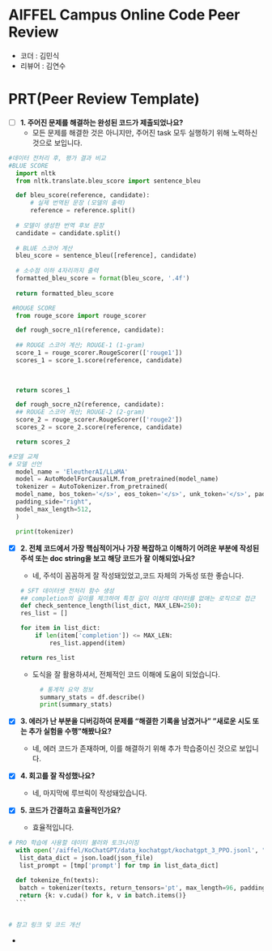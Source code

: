 # AIFFEL Campus Online Code Peer Review 
- 코더 : 김민식
- 리뷰어 : 김연수


# PRT(Peer Review Template)
- [ ]  **1. 주어진 문제를 해결하는 완성된 코드가 제출되었나요?**
    -  모든 문제를 해결한 것은 아니지만, 주어진 task 모두 실행하기 위해 노력하신 것으로 보입니다.
  ```python
  #데이터 전처리 후, 평가 결과 비교
  #BLUE SCORE
    import nltk
    from nltk.translate.bleu_score import sentence_bleu

    def bleu_score(reference, candidate):
        # 실제 번역된 문장 (모델의 출력)
        reference = reference.split()
    
    # 모델이 생성한 번역 후보 문장
    candidate = candidate.split()
    
    # BLUE 스코어 계산
    bleu_score = sentence_bleu([reference], candidate)
    
    # 소수점 이하 4자리까지 출력
    formatted_bleu_score = format(bleu_score, '.4f')
    
    return formatted_bleu_score

   #ROUGE SCORE
    from rouge_score import rouge_scorer

    def rough_socre_n1(reference, candidate):
    
    ## ROUGE 스코어 계산; ROUGE-1 (1-gram)
    score_1 = rouge_scorer.RougeScorer(['rouge1'])
    scores_1 = score_1.score(reference, candidate)
    
    

    return scores_1

    def rough_socre_n2(reference, candidate):
    ## ROUGE 스코어 계산; ROUGE-2 (2-gram)
    score_2 = rouge_scorer.RougeScorer(['rouge2'])
    scores_2 = score_2.score(reference, candidate)

    return scores_2
  ```
  ```python
  #모델 교체
  # 모델 선언
    model_name = 'EleutherAI/LLaMA'
    model = AutoModelForCausalLM.from_pretrained(model_name)
    tokenizer = AutoTokenizer.from_pretrained(
    model_name, bos_token='</s>', eos_token='</s>', unk_token='</s>', pad_token='</s>',
    padding_side="right",
    model_max_length=512,
    )

    print(tokenizer)
  ```
    
- [X]  **2. 전체 코드에서 가장 핵심적이거나 가장 복잡하고 이해하기 어려운 부분에 작성된 
  주석 또는 doc string을 보고 해당 코드가 잘 이해되었나요?**
    - 네, 주석이 꼼꼼하게 잘 작성돼있었고,코드 자체의 가독성 또한 좋습니다.
    ```python
    # SFT 데이터셋 전처리 함수 생성
    ## completion의 길이를 체크하여 특정 길이 이상의 데이터를 없애는 로직으로 접근
    def check_sentence_length(list_dict, MAX_LEN=250):
    res_list = []
    
    for item in list_dict:
        if len(item['completion']) <= MAX_LEN:
            res_list.append(item)
    
    return res_list
    ```
    - 도식을 잘 활용하셔서, 전체적인 코드 이해에 도움이 되었습니다.
      ```python
        # 통계적 요약 정보
        summary_stats = df.describe()
        print(summary_stats)
        ```
- [X]  **3. 에러가 난 부분을 디버깅하여 문제를 “해결한 기록을 남겼거나” 
  ”새로운 시도 또는 추가 실험을 수행”해봤나요?**
    - 네, 에러 코드가 존재하며, 이를 해결하기 위해 추가 학습중이신 것으로 보입니다.
     
      
- [X]  **4. 회고를 잘 작성했나요?**
    - 네, 마지막에 루브릭이 작성돼있습니다.
      
- [X]  **5. 코드가 간결하고 효율적인가요?**
    - 효율적입니다.
  ```python
  # PRO 학습에 사용할 데이터 불러와 토크나이징
    with open('/aiffel/KoChatGPT/data_kochatgpt/kochatgpt_3_PPO.jsonl', "r", encoding='utf-8-sig') as json_file:
     list_data_dict = json.load(json_file)
     list_prompt = [tmp['prompt'] for tmp in list_data_dict]

    def tokenize_fn(texts):
     batch = tokenizer(texts, return_tensors='pt', max_length=96, padding=True, truncation=True)
     return {k: v.cuda() for k, v in batch.items()}
    ```
    

# 참고 링크 및 코드 개선
```
-
```
